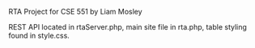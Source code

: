 RTA Project for CSE 551 by Liam Mosley

REST API located in rtaServer.php, main site file in rta.php, table styling found in style.css.


